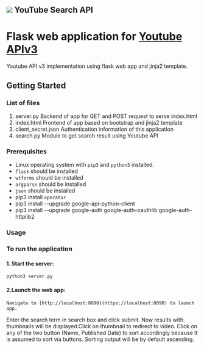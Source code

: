 ## ![](http://www.google.com/images/icons/product/youtube-32.png) YouTube Search API

Flask web application for [Youtube APIv3](https://developers.google.com/youtube/v3/getting-started)  
==========================================

Youtube API v3 implementation using flask web app and jinja2 template.


## Getting Started

### List of files
1. server.py            Backend of app for GET and POST request to serve index.html  
2. index.html           Frontend of app based on bootstrap and jinja2 template  
3. client_secret.json   Authentication information of this application  
4. search.py            Module to get search result using Youtube API  


### Prerequisites

*  Linux operating system with `pip3` and `python3` installed.
* `flask` should be installed
* `wtforms` should be installed
* `argparse` should be installed
* `json` should be installed
* pip3 install `operator`
* pip3 install --upgrade google-api-python-client
* pip3 install --upgrade google-auth google-auth-oauthlib google-auth-httplib2

### Usage

### To run the application 
    
  
 #### 1. Start the server:
 ```shell
 python3 server.py
```
 #### 2.Launch the web app:
  ```shell
Navigate to [http://localhost:8090](https://localhost:8090) to launch app. 
```

Enter the search term in search box and click submit. Now results with thumbnails will be displayed.Click on thumbnail to redirect to video. Click on any of the two button (Name, Published Date) to sort accordingly because It is  assumed to sort via buttons. Sorting output will be by default ascending.
